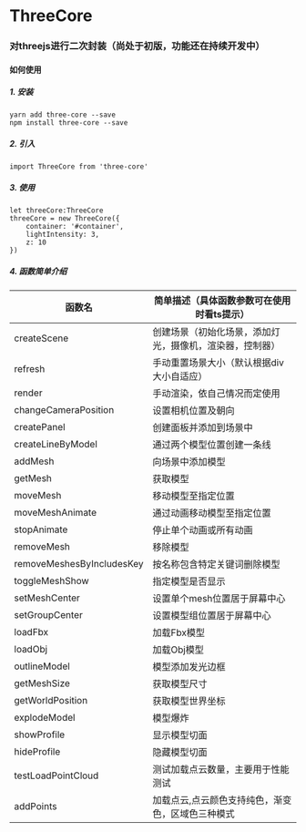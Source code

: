 ThreeCore
================
### 对threejs进行二次封装（尚处于初版，功能还在持续开发中）
#### 如何使用
##### 1. 安装
    yarn add three-core --save
    npm install three-core --save
##### 2. 引入    
    import ThreeCore from 'three-core'    
##### 3. 使用      
```
let threeCore:ThreeCore        
threeCore = new ThreeCore({
    container: '#container',
    lightIntensity: 3,
    z: 10
})     
```    
##### 4. 函数简单介绍          

| 函数名                | 简单描述（具体函数参数可在使用时看ts提示）                           |
| --------------------- | ------------------------------ |
| createScene            | 创建场景（初始化场景，添加灯光，摄像机，渲染器，控制器）                      |
| refresh              | 手动重置场景大小（默认根据div大小自适应）    |
| render   | 手动渲染，依自己情况而定使用    |
| changeCameraPosition   | 设置相机位置及朝向    |
| createPanel   | 创建面板并添加到场景中    |
| createLineByModel   | 通过两个模型位置创建一条线    |
| addMesh   | 向场景中添加模型    |
| getMesh   | 获取模型    |
| moveMesh   | 移动模型至指定位置    |
| moveMeshAnimate   | 通过动画移动模型至指定位置    |
| stopAnimate   | 停止单个动画或所有动画    |
| removeMesh   | 移除模型    |
| removeMeshesByIncludesKey   | 按名称包含特定关键词删除模型    |
| toggleMeshShow   | 指定模型是否显示    |
| setMeshCenter   | 设置单个mesh位置居于屏幕中心    |
| setGroupCenter   | 设置模型组位置居于屏幕中心    |
| loadFbx   | 加载Fbx模型    |
| loadObj   | 加载Obj模型    |
| outlineModel   | 模型添加发光边框    |
| getMeshSize   | 获取模型尺寸    |
| getWorldPosition   | 获取模型世界坐标    |
| explodeModel   | 模型爆炸    |
| showProfile   | 显示模型切面    |
| hideProfile   | 隐藏模型切面    |
| testLoadPointCloud   | 测试加载点云数量，主要用于性能测试    |
| addPoints   | 加载点云,点云颜色支持纯色，渐变色，区域色三种模式    |